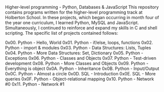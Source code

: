 Higher-level programming - Python, Databases & JavaScript
This repository contains programs written for the higher-level programming track at Holberton School. In these projects, which began occurring in month four of the year one curriculum, I learned Python, MySQL and JavaScript. Simultaneously, I continued to reinforce and expand my skills in C and shell scripting. The specific list of projects contained follows:

0x00. Python - Hello, World
0x01. Python - if/else, loops, functions
0x02. Python - import & modules
0x03. Python - Data Structures: Lists, Tuples
0x04. Python - More Data Structures: Set, Dictionary
0x05. Python - Exceptions
0x06. Python - Classes and Objects
0x07. Python - Test-driven development
0x08. Python - More Classes and Objects
0x09. Python - Everything is object
0x0A. Python - Inheritance
0x0B. Python - Input/Output
0x0C. Python - Almost a circle
0x0D. SQL - Introduction
0x0E. SQL - More queries
0x0F. Python - Object-relational mapping
0x10. Python - Network #0
0x11. Python - Network #1
